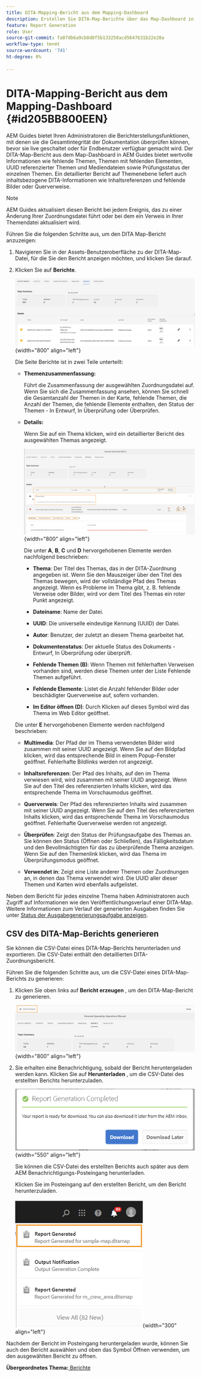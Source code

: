```yaml
---
title: DITA-Mapping-Bericht aus dem Mapping-Dashboard
description: Erstellen Sie DITA-Map-Berichte über das Map-Dashboard in AEM Guides. Erfahren Sie, wie Sie die CSV-Datei eines DITA-Map-Berichts generieren.
feature: Report Generation
role: User
source-git-commit: fa07db6a9cb8d8f5b133258acd5647631b22e28a
workflow-type: tm+mt
source-wordcount: '741'
ht-degree: 0%

---
```


# DITA-Mapping-Bericht aus dem Mapping-Dashboard {#id205BB800EEN}

AEM Guides bietet Ihren Administratoren die Berichterstellungsfunktionen, mit denen sie die Gesamtintegrität der Dokumentation überprüfen können, bevor sie live geschaltet oder für Endbenutzer verfügbar gemacht wird. Der DITA-Map-Bericht aus dem Map-Dashboard in AEM Guides bietet wertvolle Informationen wie fehlende Themen, Themen mit fehlenden Elementen, UUID referenzierter Themen und Mediendateien sowie Prüfungsstatus der einzelnen Themen. Ein detaillierter Bericht auf Themenebene liefert auch inhaltsbezogene DITA-Informationen wie Inhaltsreferenzen und fehlende Bilder oder Querverweise.

>[!NOTE]
>
> AEM Guides aktualisiert diesen Bericht bei jedem Ereignis, das zu einer Änderung Ihrer Zuordnungsdatei führt oder bei dem ein Verweis in Ihrer Themendatei aktualisiert wird.

Führen Sie die folgenden Schritte aus, um den DITA Map-Bericht anzuzeigen:

1. Navigieren Sie in der Assets-Benutzeroberfläche zu der DITA-Map-Datei, für die Sie den Bericht anzeigen möchten, und klicken Sie darauf.

1. Klicken Sie auf **Berichte**.

   ![](images/reports-page-uuid.png){width="800" align="left"}

   Die Seite Berichte ist in zwei Teile unterteilt:

   - **Themenzusammenfassung:**

     Führt die Zusammenfassung der ausgewählten Zuordnungsdatei auf. Wenn Sie sich die Zusammenfassung ansehen, können Sie schnell die Gesamtanzahl der Themen in der Karte, fehlende Themen, die Anzahl der Themen, die fehlende Elemente enthalten, den Status der Themen - In Entwurf, In Überprüfung oder Überprüfen.

   - **Details:**

     Wenn Sie auf ein Thema klicken, wird ein detaillierter Bericht des ausgewählten Themas angezeigt.

     ![](images/detailed-report-uuid.png){width="800" align="left"}

     Die unter **A**, **B**, **C** und **D** hervorgehobenen Elemente werden nachfolgend beschrieben:

      - **Thema**: Der Titel des Themas, das in der DITA-Zuordnung angegeben ist. Wenn Sie den Mauszeiger über den Titel des Themas bewegen, wird der vollständige Pfad des Themas angezeigt. Wenn es Probleme im Thema gibt, z. B. fehlende Verweise oder Bilder, wird vor dem Titel des Themas ein roter Punkt angezeigt.

      - **Dateiname**: Name der Datei.

      - **UUID**: Die universelle eindeutige Kennung \(UUID\) der Datei.

      - **Autor**: Benutzer, der zuletzt an diesem Thema gearbeitet hat.

      - **Dokumentenstatus**: Der aktuelle Status des Dokuments - Entwurf, In Überprüfung oder überprüft.

      - **Fehlende Themen \(B\)**: Wenn Themen mit fehlerhaften Verweisen vorhanden sind, werden diese Themen unter der Liste Fehlende Themen aufgeführt.

      - **Fehlende Elemente**: Listet die Anzahl fehlender Bilder oder beschädigter Querverweise auf, sofern vorhanden.

      - **Im Editor öffnen \(D\)**: Durch Klicken auf dieses Symbol wird das Thema im Web Editor geöffnet.


   Die unter **E** hervorgehobenen Elemente werden nachfolgend beschrieben:

   - **Multimedia**: Der Pfad der im Thema verwendeten Bilder wird zusammen mit seiner UUID angezeigt. Wenn Sie auf den Bildpfad klicken, wird das entsprechende Bild in einem Popup-Fenster geöffnet. Fehlerhafte Bildlinks werden rot angezeigt.

   - **Inhaltsreferenzen**: Der Pfad des Inhalts, auf den im Thema verwiesen wird, wird zusammen mit seiner UUID angezeigt. Wenn Sie auf den Titel des referenzierten Inhalts klicken, wird das entsprechende Thema im Vorschaumodus geöffnet.

   - **Querverweis**: Der Pfad des referenzierten Inhalts wird zusammen mit seiner UUID angezeigt. Wenn Sie auf den Titel des referenzierten Inhalts klicken, wird das entsprechende Thema im Vorschaumodus geöffnet. Fehlerhafte Querverweise werden rot angezeigt.

   - **Überprüfen**: Zeigt den Status der Prüfungsaufgabe des Themas an. Sie können den Status \(Öffnen oder Schließen\), das Fälligkeitsdatum und den Bevollmächtigten für das zu überprüfende Thema anzeigen. Wenn Sie auf den Themenlink klicken, wird das Thema im Überprüfungsmodus geöffnet.

   - **Verwendet in**: Zeigt eine Liste anderer Themen oder Zuordnungen an, in denen das Thema verwendet wird. Die UUID aller dieser Themen und Karten wird ebenfalls aufgelistet.

Neben dem Bericht für jedes einzelne Thema haben Administratoren auch Zugriff auf Informationen wie den Veröffentlichungsverlauf einer DITA-Map. Weitere Informationen zum Verlauf der generierten Ausgaben finden Sie unter [Status der Ausgabegenerierungsaufgabe anzeigen](generate-output-for-a-dita-map.md#viewing_output_history).

## CSV des DITA-Map-Berichts generieren

Sie können die CSV-Datei eines DITA-Map-Berichts herunterladen und exportieren. Die CSV-Datei enthält den detaillierten DITA-Zuordnungsbericht.

Führen Sie die folgenden Schritte aus, um die CSV-Datei eines DITA-Map-Berichts zu generieren:

1. Klicken Sie oben links auf **Bericht erzeugen** , um den DITA-Map-Bericht zu generieren.

   ![](images/generate-DITA-map-report.png){width="800" align="left"}

1. Sie erhalten eine Benachrichtigung, sobald der Bericht heruntergeladen werden kann. Klicken Sie auf **Herunterladen** , um die CSV-Datei des erstellten Berichts herunterzuladen.

   ![](images/download-report-dialog.png){width="550" align="left"}


   Sie können die CSV-Datei des erstellten Berichts auch später aus dem AEM Benachrichtigungs-Posteingang herunterladen.

   Klicken Sie im Posteingang auf den erstellten Bericht, um den Bericht herunterzuladen.

   ![](images/report-inbox--notification.png){width="300" align="left"}

Nachdem der Bericht im Posteingang heruntergeladen wurde, können Sie auch den Bericht auswählen und oben das Symbol Öffnen verwenden, um den ausgewählten Bericht zu öffnen.

**Übergeordnetes Thema:**[ Berichte](reports-intro.md)

